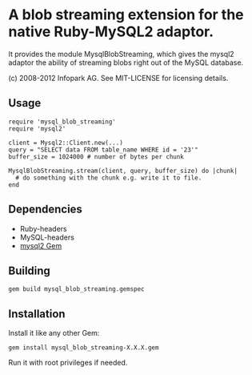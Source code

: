 # A blob streaming extension for the native Ruby-MySQL2 adaptor.

It provides the module MysqlBlobStreaming, which gives the mysql2 adaptor the ability
of streaming blobs right out of the MySQL database.

(c) 2008-2012 Infopark AG. See MIT-LICENSE for licensing details.

## Usage

    require 'mysql_blob_streaming'
    require 'mysql2'

    client = Mysql2::Client.new(...)
    query = "SELECT data FROM table_name WHERE id = '23'"
    buffer_size = 1024000 # number of bytes per chunk

    MysqlBlobStreaming.stream(client, query, buffer_size) do |chunk|
      # do something with the chunk e.g. write it to file.
    end

## Dependencies

  * Ruby-headers
  * MySQL-headers
  * [mysql2 Gem](https://rubygems.org/gems/mysql2)

## Building

    gem build mysql_blob_streaming.gemspec

## Installation

Install it like any other Gem:

    gem install mysql_blob_streaming-X.X.X.gem

Run it with root privileges if needed.
